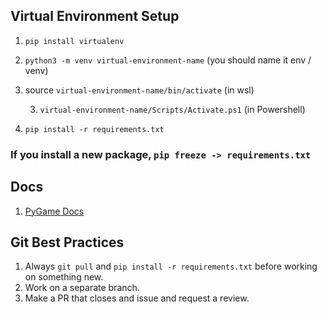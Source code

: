 ## Virtual Environment Setup

1. `pip install virtualenv`

2. `python3 -m venv virtual-environment-name` (you should name it env / venv)

3. source `virtual-environment-name/bin/activate` (in wsl)

	3.  `virtual-environment-name/Scripts/Activate.ps1` (in Powershell)

4. `pip install -r requirements.txt`

### If you install a new package, `pip freeze -> requirements.txt`

  

## Docs

1. [PyGame Docs](https://www.pygame.org/docs/#tutorials)

## Git Best Practices

1. Always `git pull` and `pip install -r requirements.txt` before working on something new.
1. Work on a separate branch.
2. Make a PR that closes and issue and request a review.